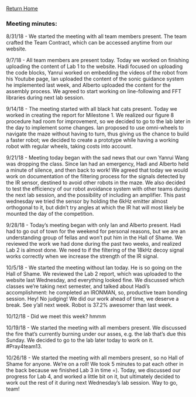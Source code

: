 [Return Home](https://yanray.github.io/Black_Hat_Cats/)

### Meeting minutes:

8/31/18 - We started the meeting with all team members present. The team crafted the Team Contract, which can be accessed anytime from our website.

9/7/18 - All team members are present today. Today we worked on finishing uploading the content of Lab 1 to the website. Hadi focused on uploading the code blocks, Yanrui worked on embedding the videos of the robot from his Youtube page, Ian uploaded the content of the sonic guidance system he implemented last week, and Alberto uploaded the content for the assembly process. We agreed to start working on line-following and FFT libraries during next lab session.

9/14/18 - The meeting started with all black hat cats present. Today we worked in creating the report for Milestone 1. We realized our figure 8 procedure had room for improvement, so we decided to go to the lab later in the day to implement some changes. Ian proposed to use omni-wheels to navigate the maze without having to turn, thus giving us the chance to build a faster robot; we decided to create a prototype while having a working robot with regular wheels, taking costs into account. 

9/21/18 - Meeting today began with the sad news that our own Yanrui Wang was dropping the class. Since Ian had an emergency, Hadi and Alberto held a minute of silence, and then back to work! We agreed that today we would work on documentation of the filtering process for the signals detected by the IR sensor, destined to avoid other robots in the maze. We also decided to test the efficiency of our robot avoidance system with other teams during the next lab session, and the possibility of including an amplifier. This past wednesday we tried the sensor by holding the 6kHz emitter almost orthogonal to it, but didn’t try angles at which the IR hat will most likely be mounted the day of the competition.

9/28/18 - Today’s meeting began with only Ian and Alberto present. Hadi had to go out of town for the weekend for personal reasons, but we are an understanding group of fellas and won’t put him in the Hall of Shame. We reviewed the work we had done during the past two weeks, and realized Lab 2 is almost done. We need to if the filtering of the 18kHz decoy signal works correctly when we increase the strength of the IR signal.

10/5/18 - We started the meeting without Ian today. He is so going on the Hall of Shame. We reviewed the Lab 2 report, which was uploaded to the website last Wednesday, and everything looked fine. We discussed which classes we’re taking next semester, and talked about Hadi’s accomplishment: he completed an IRONMAN, so, productive team bonding session. Hey! No judging! We did our work ahead of time, we deserve a break. See y’all next week. Robot is 37.2% awesomer than last week.

10/12/18 - Did we meet this week? hmmm

10/19/18 - We started the meeting with all members present. We discussed the fire that’s currently burning under our asses, e.g. the lab that’s due this Sunday. We decided to go to the lab later today to work on it. #Pray4team13.

10/26/18 - We started the meeting with all members present, so no Hall of Shame for anyone. We’re on a roll! We took 5 minutes to pat each other in the back because we finished Lab 3 in time =). Today, we discussed our progress for Lab 4, and worked a little bit on it, but ultimately decided to work out the rest of it during next Wednesday’s lab session. Way to go, team!
